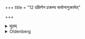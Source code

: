 +++
title = "12 दक्षिणेन प्रक्रम्य सव्येनानुक्रामेत्"

+++

<details><summary>मूलम्</summary>

दक्षिणेन प्रक्रम्य सव्येनानुक्रामेत् १२
</details>

<details><summary>Oldenberg</summary>

12. She should put forward her right foot (first) and should follow with the left.
</details>
